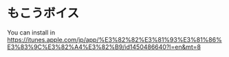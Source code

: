 # もこうボイス

You can install in
https://itunes.apple.com/jp/app/%E3%82%82%E3%81%93%E3%81%86%E3%83%9C%E3%82%A4%E3%82%B9/id1450486640?l=en&mt=8
